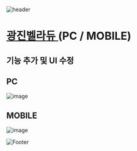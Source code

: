 ![header](https://capsule-render.vercel.app/api?type=wave&color=auto&height=150&section=header&text=2024.%2012.%2002&fontSize=60)

# <a href="https://xn--hc0bt9l89bkzho3s.kr/"> 광진벨라듀 </a> (PC / MOBILE)
## 기능 추가 및 UI 수정

## PC
![image](https://github.com/user-attachments/assets/20136d40-e59d-4cf7-9b1e-105e67e4a9ff)

## MOBILE
![image](https://github.com/user-attachments/assets/539f2526-5b75-4990-b5ea-07e9fcb0036c)

![Footer](https://capsule-render.vercel.app/api?type=waving&color=auto&height=200&section=footer)








